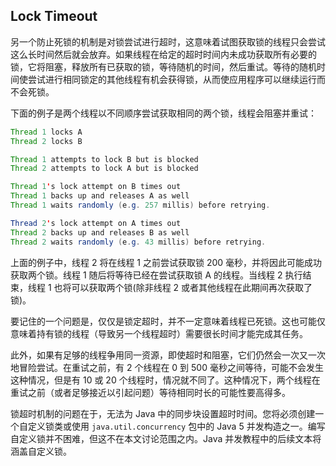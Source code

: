 ## Lock Timeout

另一个防止死锁的机制是对锁尝试进行超时，这意味着试图获取锁的线程只会尝试这么长时间然后就会放弃。如果线程在给定的超时时间内未成功获取所有必要的锁，它将阻塞，释放所有已获取的锁，等待随机的时间，然后重试。等待的随机时间使尝试进行相同锁定的其他线程有机会获得锁，从而使应用程序可以继续运行而不会死锁。

下面的例子是两个线程以不同顺序尝试获取相同的两个锁，线程会阻塞并重试：

```java
Thread 1 locks A
Thread 2 locks B

Thread 1 attempts to lock B but is blocked
Thread 2 attempts to lock A but is blocked

Thread 1's lock attempt on B times out
Thread 1 backs up and releases A as well
Thread 1 waits randomly (e.g. 257 millis) before retrying.

Thread 2's lock attempt on A times out
Thread 2 backs up and releases B as well
Thread 2 waits randomly (e.g. 43 millis) before retrying.
```

上面的例子中，线程 2 将在线程 1 之前尝试获取锁 200 毫秒，并将因此可能成功获取两个锁。线程 1 随后将等待已经在尝试获取锁 A 的线程。当线程 2 执行结束，线程 1 也将可以获取两个锁(除非线程 2 或者其他线程在此期间再次获取了锁)。

要记住的一个问题是，仅仅是锁定超时，并不一定意味着线程已死锁。这也可能仅意味着持有锁的线程（导致另一个线程超时）需要很长时间才能完成其任务。

此外，如果有足够的线程争用同一资源，即使超时和阻塞，它们仍然会一次又一次地冒险尝试。在重试之前，有 2 个线程在 0 到 500 毫秒之间等待，可能不会发生这种情况，但是有 10 或 20 个线程时，情况就不同了。这种情况下，两个线程在重试之前（或者足够接近以引起问题）等待相同时长的可能性要高得多。

锁超时机制的问题在于，无法为 Java 中的同步块设置超时时间。您将必须创建一个自定义锁类或使用 `java.util.concurrency` 包中的 Java 5 并发构造之一。编写自定义锁并不困难，但这不在本文讨论范围之内。Java 并发教程中的后续文本将涵盖自定义锁。